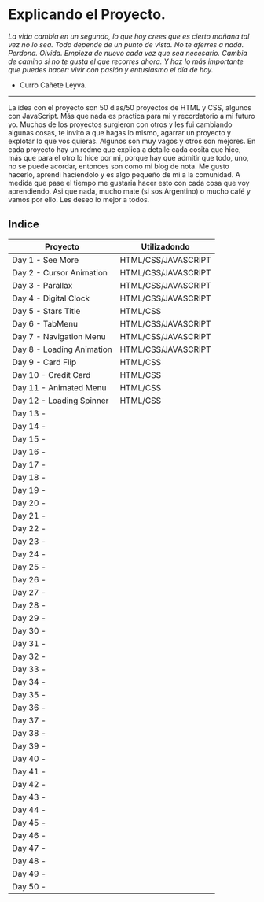 # Explicando el Proyecto.

*La vida cambia en un segundo, lo que hoy crees que es cierto mañana tal vez no lo sea. Todo depende de un punto de vista. No te aferres a nada. Perdona. Olvida. Empieza de nuevo cada vez que sea necesario. Cambia de camino si no te gusta el que recorres ahora. Y haz lo más importante que puedes hacer: vivir con pasión y entusiasmo el día de hoy.*

- Curro Cañete Leyva. 

---------------------------------------

La idea con el proyecto son 50 dias/50 proyectos de HTML y CSS, algunos con JavaScript. Más que nada es practica para mi y recordatorio a mi futuro yo. Muchos de los proyectos surgieron con otros y les fui cambiando algunas cosas, te invito a que hagas lo mismo, agarrar un proyecto y explotar lo que vos quieras. Algunos son muy vagos y otros son mejores. 
En cada proyecto hay un redme que explica a detalle cada cosita que hice, más que para el otro lo hice por mi, porque hay que admitir que todo, uno, no se puede acordar, entonces son como mi blog de nota. Me gusto hacerlo, aprendi haciendolo y es algo pequeño de mi a la comunidad. 
A medida que pase el tiempo me gustaria hacer esto con cada cosa que voy aprendiendo. 
Asi que nada, mucho mate (si sos Argentino) o mucho café y vamos por ello. Les deseo lo mejor a todos. 

## Indice

Proyecto  | Utilizadondo
------------- | -------------
Day 1 - See More  | HTML/CSS/JAVASCRIPT
Day 2 - Cursor Animation  | HTML/CSS/JAVASCRIPT
Day 3 - Parallax  | HTML/CSS/JAVASCRIPT
Day 4 - Digital Clock | HTML/CSS/JAVASCRIPT
Day 5 - Stars Title | HTML/CSS
Day 6 - TabMenu | HTML/CSS/JAVASCRIPT
Day 7 - Navigation Menu | HTML/CSS/JAVASCRIPT
Day 8 - Loading Animation |HTML/CSS/JAVASCRIPT
Day 9 - Card Flip | HTML/CSS
Day 10 - Credit Card | HTML/CSS
Day 11 - Animated Menu | HTML/CSS
Day 12 - Loading Spinner | HTML/CSS
Day 13 - |
Day 14 - |
Day 15 - |
Day 16 - |
Day 17 - |
Day 18 - |
Day 19 - |
Day 20 - |
Day 21 - |
Day 22 - |
Day 23 - |
Day 24 - |
Day 25 - |
Day 26 - |
Day 27 - |
Day 28 - |
Day 29 - |
Day 30 - |
Day 31 - |
Day 32 - |
Day 33 - |
Day 34 - |
Day 35 - |
Day 36 - |
Day 37 - |
Day 38 - |
Day 39 - |
Day 40 - |
Day 41 - |
Day 42 - |
Day 43 - |
Day 44 - |
Day 45 - |
Day 46 - |
Day 47 - |
Day 48 - |
Day 49 - |
Day 50 - |